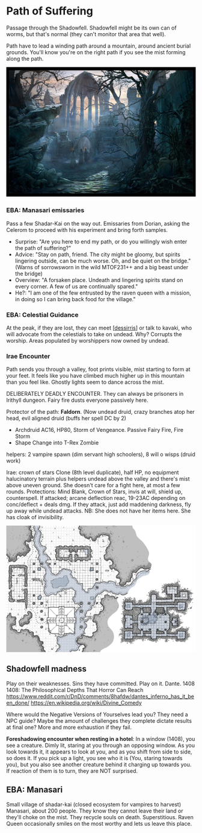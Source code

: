# Path of Suffering
Passage through the Shadowfell. Shadowfell might be its own can of worms, but that's normal (they can't monitor that area that well).

Path have to lead a winding path around a mountain, around ancient burial grounds. You'll know you're on the right path if you see the mist forming along the path.

![](path-suffering-look.jpg)

### EBA: Manasari emissaries
Pass a few Shadar-Kai on the way out. Emissaries from Dorian, asking the Celerom to proceed with his experiment and bring forth samples.
- Surprise: "Are you here to end my path, or do you willingly wish enter the path of suffering?"
- Advice: "Stay on path, friend. The city might be gloomy, but spirits lingering outside, can be much worse. Oh, and be quiet on the bridge." (Warns of sorrowsworn in the wild MTOF231++ and a big beast under the bridge)
- Overview: "A forsaken place. Undeath and lingering spirits stand on every corner. A few of us are continually spared."
- He?: "I am one of the few entrusted by the raven queen with a mission, in doing so I can bring back food for the village."

### EBA: Celestial Guidance
At the peak, if they are lost, they can meet [[dessirris]] or talk to kavaki, who will advocate from the celestials to take on undead.
Why? Corrupts the worship. Areas populated by worshippers now owned by undead.

### Irae Encounter
Path sends you through a valley, foot prints visible, mist starting to form at your feet. It feels like you have climbed much higher up in this mountain than you feel like. Ghostly lights seem to dance across the mist.

DELIBERATELY DEADLY ENCOUNTER. They can always be prisoners in Irithyll dungeon. Fairy fire dusts everyone passively here.

Protector of the path: **Faldorn**. (Now undead druid, crazy branches atop her head, evil aligned druid (buffs her spell DC by 2)
- Archdruid AC16, HP80, Storm of Vengeance. Passive Fairy Fire, Fire Storm
- Shape Change into T-Rex Zombie

helpers: 2 vampire spawn (dim servant high schoolers), 8 will o wisps (druid work)

Irae: crown of stars Clone (8th level duplicate), half HP, no equipment
halucinatory terrain plus helpers undead above the valley and there's mist above uneven ground. She doesn't care for a fight here, at most a few rounds.
Protections: Mind Blank, Crown of Stars, invis at will, shield up, counterspell.
If attacked; arcane deflection reac, 19-23AC depending on conc/deflect + deals dmg.
If they attack, just add maddening darkness, fly up away while undead attacks.
NB: She does not have her items here. She has cloak of invisibility.

![](path-of-suffering-ruins.jpg)

## Shadowfell madness
Play on their weaknesses. Sins they have committed. Play on it. Dante. 1408
1408: The Philosophical Depths That Horror Can Reach
https://www.reddit.com/r/DnD/comments/8hafdw/dantes_inferno_has_it_been_done/
https://en.wikipedia.org/wiki/Divine_Comedy

Where would the Negative Versions of Yourselves lead you?
They need a NPC guide?
Maybe the amount of challenges they complete dictate results at final one?
More and more exhaustion if they fail.

**Foreshadowing encounter when resting in a hotel**:
In a window (1408), you see a creature. Dimly lit, staring at you through an opposing window. As you look towards it, it appears to look at you, and as you shift from side to side, so does it.
 If you pick up a light, you see who it is (You, staring towards you), but you also see another creature behind it charging up towards you. If reaction of them is to turn, they are NOT surprised.

## EBA: Manasari
Small village of shadar-kai (closed ecosystem for vampires to harvest) Manasari, about 200 people. They know they cannot leave their land or they'll choke on the mist. They recycle souls on death. Superstitious. Raven Queen occasionally smiles on the most worthy and lets us leave this place.

[//begin]: # "Autogenerated link references for markdown compatibility"
[dessirris]: ../npcs/dessirris "Dessirris"
[//end]: # "Autogenerated link references"
